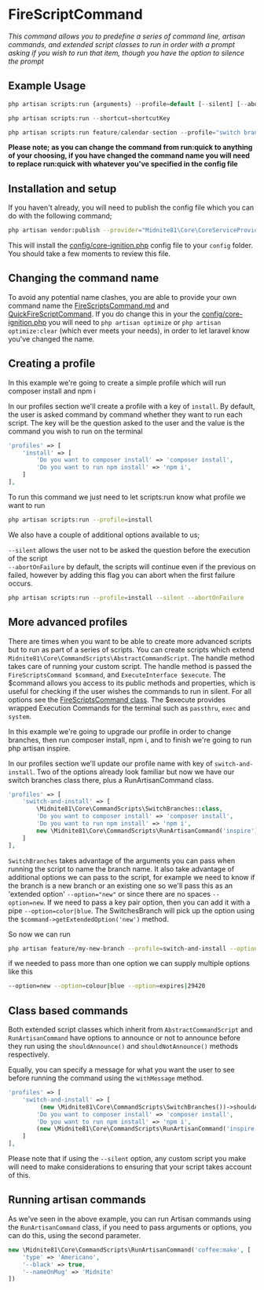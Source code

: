 # FireScriptCommand

_This command allows you to predefine a series of command line, artisan commands, and extended script classes to 
run in order with a prompt asking if you wish to run that item, though you have the option to silence the prompt_

## Example Usage
```php
php artisan scripts:run {arguments} --profile=default [--silent] [--abortOnFailure] [--options="delay|3"] [--options="colour|blue"]
```
```php
php artisan scripts:run --shortcut=shortcutKey
```
```php
php artisan scripts:run feature/calendar-section --profile="switch branches and install" --options"new"
```
__Please note; as you can change the command from run:quick to anything of your choosing, if you have changed the
command name you will need to replace run:quick with whatever you've specified in the config file__

## Installation and setup

If you haven't already, you will need to publish the config file which you can do with the following command;

```bash
php artisan vendor:publish --provider="Midnite81\Core\CoreServiceProvider" --tag=config
```

This will install the [config/core-ignition.php](../../config/core-ignition.php) config file to your `config` folder.
You should take a few moments to review this file. 

## Changing the command name

To avoid any potential name clashes, you are able to provide your own command name the 
[FireScriptsCommand.md](FireScriptsCommand.md) and [QuickFireScriptCommand](QuickFireScriptsCommand.md). If you do 
change this in your the [config/core-ignition.php](../../config/core-ignition.php) you will need to 
`php artisan optimize` or `php artisan optimize:clear` (which ever meets your needs), in order to let laravel know
you've changed the name.

## Creating a profile

In this example we're going to create a simple profile which will run composer install and npm i

In our profiles section we'll create a profile with a key of `install`. By default, the user is asked command
by command whether they want to run each script. The key will be the question asked to the user and the value is the 
command you wish to run on the terminal

```php
'profiles' => [
    'install' => [
        'Do you want to composer install' => 'composer install',
        'Do you want to run npm install' => 'npm i',
    ]
],
```

To run this command we just need to let scripts:run know what profile we want to run
```bash
php artisan scripts:run --profile=install
```

We also have a couple of additional options available to us; 

`--silent` allows the user not to be asked the question before the execution of the script   
`--abortOnFailure` by default, the scripts will continue even if the previous on failed, however by adding this flag 
you can abort when the first failure occurs.

```bash
php artisan scripts:run --profile=install --silent --abortOnFailure
```

## More advanced profiles

There are times when you want to be able to create more advanced scripts but to run as part of a series of scripts. 
You can create scripts which extend `Midnite81\Core\CommandScripts\AbstractCommandScript`. The handle method takes care
of running your custom script. The handle method is passed the `FireScriptsCommand $command`, and 
`ExecuteInterface $execute`. The $command allows you access to its public methods and properties, which is useful for
checking if the user wishes the commands to run in silent. For all options see the 
[FireScriptsCommand class](../../src/Commands/Development/FireScriptsCommand.php). The $execute provides wrapped
Execution Commands for the terminal such as `passthru`, `exec` and `system`. 

In this example we're going to upgrade our profile in order to change branches, then run composer install, npm i, and
to finish we're going to run php artisan inspire.

In our profiles section we'll update our profile name with key of `switch-and-install`. Two of the options already look
familiar but now we have our switch branches class there, plus a RunArtisanCommand class. 

```php
'profiles' => [
    'switch-and-install' => [
        \Midnite81\Core\CommandScripts\SwitchBranches::class,
        'Do you want to composer install' => 'composer install',
        'Do you want to run npm install' => 'npm i',
        new \Midnite81\Core\CommandScripts\RunArtisanCommand('inspire')
    ]
],
```

`SwitchBranches` takes advantage of the arguments you can pass when running the script to name the branch name. It 
also take advantage of additional options we can pass to the script, for example we need to know if the branch is a new
branch or an existing one so we'll pass this as an 'extended option' `--option="new"` or since there are no spaces 
`--option=new`. If we need to pass a key pair option, then you can add it with a pipe `--option=color|blue`. The 
SwitchesBranch will pick up the option using the `$command->getExtendedOption('new')` method.

So now we can run 
```bash
php artisan feature/my-new-branch --profile=switch-and-install --option=new 
```

if we needed to pass more than one option we can supply multiple options like this 

```bash
--option=new --option=colour|blue --option=expires|29420
```

## Class based commands

Both extended script classes which inherit from `AbstractCommandScript` and `RunArtisanCommand` have options to 
announce or not to announce before they run using the `shouldAnnounce()` and `shouldNotAnnounce()` methods respectively. 

Equally, you can specify a message for what you want the user to see before running the command using the `withMessage`
method.

```php
'profiles' => [
    'switch-and-install' => [
         (new \Midnite81\Core\CommandScripts\SwitchBranches())->shouldAnnounce()->withMessage('Run switch branches?'),
        'Do you want to composer install' => 'composer install',
        'Do you want to run npm install' => 'npm i',
        (new \Midnite81\Core\CommandScripts\RunArtisanCommand('inspire'))->shouldNotAnnounce()
    ]
],
```

Please note that if using the `--silent` option, any custom script you make will need to make considerations to ensuring
that your script takes account of this. 

## Running artisan commands

As we've seen in the above example, you can run Artisan commands using the `RunArtisanCommand` class, if you need to 
pass arguments or options, you can do this, using the second parameter.

```php
new \Midnite81\Core\CommandScripts\RunArtisanCommand('coffee:make', [
    'type' => 'Americano',
    '--black' => true,
    '--nameOnMug' => 'Midnite'
])
```
